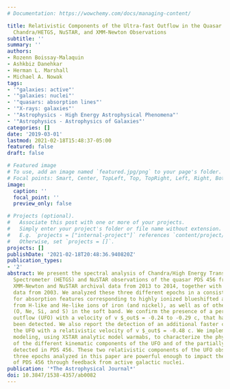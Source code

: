 ```yaml
---
# Documentation: https://wowchemy.com/docs/managing-content/

title: Relativistic Components of the Ultra-fast Outflow in the Quasar PDS 456 from
  Chandra/HETGS, NuSTAR, and XMM-Newton Observations
subtitle: ''
summary: ''
authors:
- Rozenn Boissay-Malaquin
- Ashkbiz Danehkar
- Herman L. Marshall
- Michael A. Nowak
tags:
- '"galaxies: active"'
- '"galaxies: nuclei"'
- '"quasars: absorption lines"'
- '"X-rays: galaxies"'
- '"Astrophysics - High Energy Astrophysical Phenomena"'
- '"Astrophysics - Astrophysics of Galaxies"'
categories: []
date: '2019-03-01'
lastmod: 2021-02-18T15:48:37-05:00
featured: false
draft: false

# Featured image
# To use, add an image named `featured.jpg/png` to your page's folder.
# Focal points: Smart, Center, TopLeft, Top, TopRight, Left, Right, BottomLeft, Bottom, BottomRight.
image:
  caption: ''
  focal_point: ''
  preview_only: false

# Projects (optional).
#   Associate this post with one or more of your projects.
#   Simply enter your project's folder or file name without extension.
#   E.g. `projects = ["internal-project"]` references `content/project/deep-learning/index.md`.
#   Otherwise, set `projects = []`.
projects: []
publishDate: '2021-02-18T20:48:36.940820Z'
publication_types:
- '2'
abstract: We present the spectral analysis of Chandra/High Energy Transmission Grating
  Spectrometer (HETGS) and NuSTAR observations of the quasar PDS 456 from 2015, and
  XMM-Newton and NuSTAR archival data from 2013 to 2014, together with Chandra/HETGS
  data from 2003. We analyzed these three different epochs in a consistent way, looking
  for absorption features corresponding to highly ionized blueshifted absorption lines
  from H-like and He-like ions of iron (and nickel), as well as of other elements
  (O, Ne, Si, and S) in the soft band. We confirm the presence of a persistent ultra-fast
  outflow (UFO) with a velocity of v $_out$ = -0.24 to -0.29 c, that has previously
  been detected. We also report the detection of an additional faster component of
  the UFO with a relativistic velocity of v $_out$ = -0.48 c. We implemented photoionization
  modeling, using XSTAR analytic model warmabs, to characterize the physical properties
  of the different kinematic components of the UFO and of the partially covering absorber
  detected in PDS 456. These two relativistic components of the UFO observed in the
  three epochs analyzed in this paper are powerful enough to impact the host galaxy
  of PDS 456 through feedback from active galactic nuclei.
publication: '*The Astrophysical Journal*'
doi: 10.3847/1538-4357/ab0082
---
```

